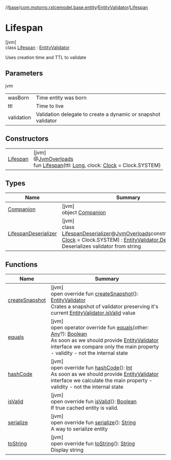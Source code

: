 //[base](../../../../index.md)/[com.motorro.rxlcemodel.base.entity](../../index.md)/[EntityValidator](../index.md)/[Lifespan](index.md)

# Lifespan

[jvm]\
class [Lifespan](index.md) : [EntityValidator](../index.md)

Uses creation time and TTL to validate

## Parameters

jvm

| | |
|---|---|
| wasBorn | Time entity was born |
| ttl | Time to live |
| validation | Validation delegate to create a dynamic or snapshot validator |

## Constructors

| | |
|---|---|
| [Lifespan](-lifespan.md) | [jvm]<br>@[JvmOverloads](https://kotlinlang.org/api/latest/jvm/stdlib/kotlin.jvm/-jvm-overloads/index.html)<br>fun [Lifespan](-lifespan.md)(ttl: [Long](https://kotlinlang.org/api/latest/jvm/stdlib/kotlin/-long/index.html), clock: [Clock](../../-clock/index.md) = Clock.SYSTEM) |

## Types

| Name | Summary |
|---|---|
| [Companion](-companion/index.md) | [jvm]<br>object [Companion](-companion/index.md) |
| [LifespanDeserializer](-lifespan-deserializer/index.md) | [jvm]<br>class [LifespanDeserializer](-lifespan-deserializer/index.md)@[JvmOverloads](https://kotlinlang.org/api/latest/jvm/stdlib/kotlin.jvm/-jvm-overloads/index.html)constructor(clock: [Clock](../../-clock/index.md) = Clock.SYSTEM) : [EntityValidator.Deserializer](../-deserializer/index.md)<br>Deserializes validator from string |

## Functions

| Name | Summary |
|---|---|
| [createSnapshot](create-snapshot.md) | [jvm]<br>open override fun [createSnapshot](create-snapshot.md)(): [EntityValidator](../index.md)<br>Crates a snapshot of validator preserving it's current [EntityValidator.isValid](../is-valid.md) value |
| [equals](equals.md) | [jvm]<br>open operator override fun [equals](equals.md)(other: [Any](https://kotlinlang.org/api/latest/jvm/stdlib/kotlin/-any/index.html)?): [Boolean](https://kotlinlang.org/api/latest/jvm/stdlib/kotlin/-boolean/index.html)<br>As soon as we should provide [EntityValidator](../index.md) interface we compare only the main property - validity - not the internal state |
| [hashCode](hash-code.md) | [jvm]<br>open override fun [hashCode](hash-code.md)(): [Int](https://kotlinlang.org/api/latest/jvm/stdlib/kotlin/-int/index.html)<br>As soon as we should provide [EntityValidator](../index.md) interface we calculate the main property - validity - not the internal state |
| [isValid](is-valid.md) | [jvm]<br>open override fun [isValid](is-valid.md)(): [Boolean](https://kotlinlang.org/api/latest/jvm/stdlib/kotlin/-boolean/index.html)<br>If true cached entity is valid. |
| [serialize](serialize.md) | [jvm]<br>open override fun [serialize](serialize.md)(): [String](https://kotlinlang.org/api/latest/jvm/stdlib/kotlin/-string/index.html)<br>A way to serialize entity |
| [toString](to-string.md) | [jvm]<br>open override fun [toString](to-string.md)(): [String](https://kotlinlang.org/api/latest/jvm/stdlib/kotlin/-string/index.html)<br>Display string |
